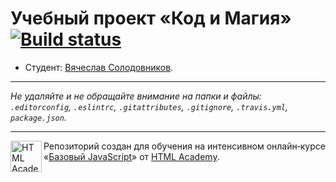 # Учебный проект «Код и Магия» [![Build status][travis-image]][travis-url]

* Студент: [Вячеслав Солодовников](https://up.htmlacademy.ru/javascript/11/user/499135).

---

_Не удаляйте и не обращайте внимание на папки и файлы:_<br>
_`.editorconfig`, `.eslintrc`, `.gitattributes`, `.gitignore`, `.travis.yml`, `package.json`._

---

<a href="https://htmlacademy.ru/intensive/javascript"><img align="left" width="50" height="50" title="HTML Academy" src="https://up.htmlacademy.ru/static/img/intensive/javascript/logo-for-github.svg"></a>

Репозиторий создан для обучения на интенсивном онлайн‑курсе «[Базовый JavaScript](https://htmlacademy.ru/intensive/javascript)» от [HTML Academy](https://htmlacademy.ru).

[travis-image]: https://travis-ci.org/htmlacademy-javascript/499135-code-and-magick.svg?branch=master
[travis-url]: https://travis-ci.org/htmlacademy-javascript/499135-code-and-magick
